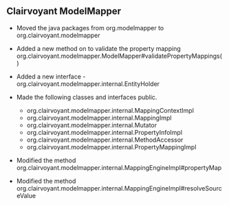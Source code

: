 ## Clairvoyant ModelMapper

* Moved the java packages from org.modelmapper to org.clairvoyant.modelmapper
* Added a new method on to validate the property mapping org.clairvoyant.modelmapper.ModelMapper#validatePropertyMappings()
* Added a new interface - org.clairvoyant.modelmapper.internal.EntityHolder
* Made the following classes and interfaces public.
  * org.clairvoyant.modelmapper.internal.MappingContextImpl
  * org.clairvoyant.modelmapper.internal.MappingImpl
  * org.clairvoyant.modelmapper.internal.Mutator
  * org.clairvoyant.modelmapper.internal.PropertyInfoImpl
  * org.clairvoyant.modelmapper.internal.MethodAccessor
  * org.clairvoyant.modelmapper.internal.PropertyMappingImpl
  
* Modified the method org.clairvoyant.modelmapper.internal.MappingEngineImpl#propertyMap
* Modified the method org.clairvoyant.modelmapper.internal.MappingEngineImpl#resolveSourceValue
